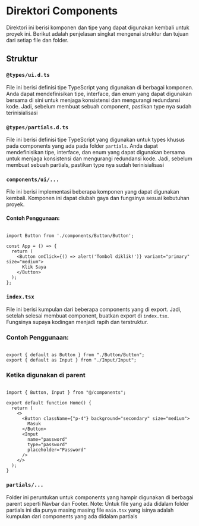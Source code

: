 # Direktori Components

Direktori ini berisi komponen dan tipe yang dapat digunakan kembali untuk proyek ini. Berikut adalah penjelasan singkat mengenai struktur dan tujuan dari setiap file dan folder.

## Struktur

### `@types/ui.d.ts`
File ini berisi definisi tipe TypeScript yang digunakan di berbagai komponen. Anda dapat mendefinisikan tipe, interface, dan enum yang dapat digunakan bersama di sini untuk menjaga konsistensi dan mengurangi redundansi kode. Jadi, sebelum membuat sebuah component, pastikan type nya sudah terinisialisasi

### `@types/partials.d.ts`
File ini berisi definisi tipe TypeScript yang digunakan untuk types khusus pada components yang ada pada folder `partials`. Anda dapat mendefinisikan tipe, interface, dan enum yang dapat digunakan bersama untuk menjaga konsistensi dan mengurangi redundansi kode. Jadi, sebelum membuat sebuah partials, pastikan type nya sudah terinisialisasi

### `components/ui/...`
File ini berisi implementasi beberapa komponen yang dapat digunakan kembali. Komponen ini dapat diubah gaya dan fungsinya sesuai kebutuhan proyek.

#### Contoh Penggunaan:
```tsx

import Button from './components/Button/Button';

const App = () => {
  return (
    <Button onClick={() => alert('Tombol diklik!')} variant="primary" size="medium">
      Klik Saya
    </Button>
  );
};

```

### `index.tsx`
File ini berisi kumpulan dari beberapa components yang di export. Jadi, setelah selesai membuat component, buatkan export di `index.tsx`. Fungsinya supaya kodingan menjadi rapih dan terstruktur.

### Contoh Penggunaan:
```tsx

export { default as Button } from "./Button/Button";
export { default as Input } from "./Input/Input";

```

### Ketika digunakan di parent
```tsx

import { Button, Input } from "@/components";

export default function Home() {
  return (
    <>
      <Button className={"p-4"} background="secondary" size="medium">
        Masuk
      </Button>
      <Input
        name="password"
        type="password"
        placeholder="Password"
      />
    </>
  );
}

```

### `partials/...`
Folder ini peruntukan untuk components yang hampir digunakan di berbagai parent seperti Navbar dan Footer.
Note: Untuk file yang ada didalam folder partials ini dia punya masing masing file `main.tsx` yang isinya adalah kumpulan dari components yang ada didalam partials

